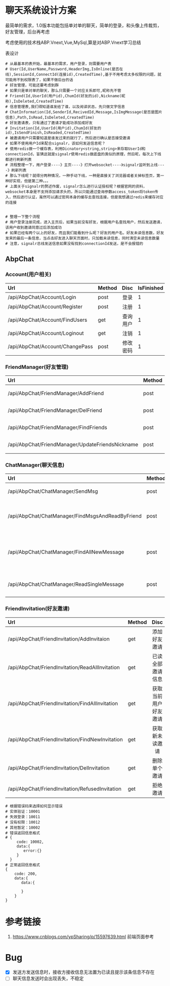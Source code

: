 # 聊天系统设计方案

最简单的需求，1.0版本功能包括单对单的聊天，简单的登录，和头像上传裁剪，好友管理，后台再考虑

考虑使用的技术栈ABP.Vnext,Vue,MySql,算是对ABP.Vnext学习总结

表设计

```shell
# 从最基本的表开始，最基本的需求，用户登录，则需要用户表
# User(Id,UserName,Password,HeaderImg,IsOnline(是否在线),SessionId,ConnectId(连接id),CreatedTime),基于不用考虑太多权限的问题，就可能用不到权限表了，如果不做后台的话
# 好友管理，可能还要考虑到群
# 如果只是单对单的聊天，那么只需要一个对应关系即可,昵称先不管
# Friend(Id,UserId(用户id),ChumId(好友的id),Nickname(昵称),IsDeleted,CreatedTime)
# 信息管理表,我们得知道谁发给了谁，以及阅读状态，先只做文字信息
# ChatInformation(Id,SenderId,RecivedId,Message,IsImgMessage(是否是图片信息),Path,IsRead,IsDeleted,CreatedTime)
# 好友邀请表，只有通过了邀请才能成功添加成好友
# Invitation(Id,UserId(用户id),ChumId(好友的id),IsSendFinish,IsReaded,CreatedTime) 
# 被邀请用户只需要知道是谁发过来的就行了，然后进行确认是否接受邀请
# 如果不使用用户Id来配合signalr，该如何发送信息呢？
# 使用redis做一个缓存表，利用Dicnatory<string,string>来存取UserId和connectionId，盲猜这就是signalr使用redis做底盘的类似的原理，然后呢，每次上下线都进行刷新列表
# 流程整理一下，用户登录----》主页----》打开websocket----》signalr监听到上线----》刷新列表
# 那么下线呢？就得分两种情况，一种手动下线，一种是直接关了浏览器或者关掉标签页，第一种好实现，但是第二种。。。
# 上面关于signalr的赘述作废，signalr怎么进行认证授权呢？根据官网的资料，websocket本身是不支持添加请求头的，所以只能通过查询参数access_token将token传入，然后进行认证，虽然可以通过官网本身的缓存去查找连接，但是我想通过redis来缓存对应的连接


# 整理一下整个流程
# 用户登录注册完成，进入主页后，如果当前没有好友，根据用户名查找用户，然后发送邀请，该用户收到邀请同意过后添加成功
# 如果已经有两个以上的好友，而且我们能看到什么呢？好友的用户名，好友未读信息数，好友发来的最后一条信息，当点击好友进入聊天页面时，只加载未读信息，同时清空未读信息数量
# 注意，signalr总线发送信息如果没有找到connectionId发送，是不会报错的
```

## AbpChat

### Account(用户相关)

| Url                             | Method |   Disc   | IsFinished |
| :------------------------------ | ------ | :------: | ---------- |
| /api/AbpChat/Account/Login      | post   |   登录   | 1          |
| /api/AbpChat/Account/Register   | post   |   注册   | 1          |
| /api/AbpChat/Account/FindUsers  | get    | 查询用户 | 1          |
| /api/AbpChat/Account/Loginout   | get    |   注销   | 1          |
| /api/AbpChat/Account/ChangePass | post   | 修改密码 | 1          |

### FriendManager(好友管理)

| Url                                              | Method |   Disc   | IsFinished |
| :----------------------------------------------- | :----- | :------: | ---------- |
| /api/AbpChat/FriendManager/AddFriend             | post   | 添加好友 | 1          |
| /api/AbpChat/FriendManager/DelFriend             | post   | 删除好友 | 1          |
| /api/AbpChat/FriendManager/FindFriends           | post   | 查询好友 | 1          |
| /api/AbpChat/FriendManager/UpdateFriendsNickname | post   | 修改昵称 | 1          |

### ChatManager(聊天信息)

| Url                                              | Method |        Disc        | IsFinished |
| :----------------------------------------------- | :----- | :----------------: | ---------- |
| /api/AbpChat/ChatManager/SendMsg                 | post   |      发送信息      | 1          |
| /api/AbpChat/ChatManager/FindMsgsAndReadByFriend | post   |  根据好友查找信息  | 1          |
| /api/AbpChat/ChatManager/FindAllNewMessage       | post   | 读取所有新消息数量 | 1          |
| /api/AbpChat/ChatManager/ReadSingleMessage       | post   |    已读单条信息    | 1          |

### FriendInvitation(好友邀请)

| Url                                             | Method |         Disc         | IsFinished |
| :---------------------------------------------- | :----- | :------------------: | ---------- |
| /api/AbpChat/FriendInvitation/AddInvitaion      | get    |     添加好友邀请     | 1          |
| /api/AbpChat/FriendInvitation/ReadAllInvitation | get    |   已读全部邀请信息   | 1          |
| /api/AbpChat/FriendInvitation/FindAllInvitation | get    | 获取当前用户好友邀请 | 1          |
| /api/AbpChat/FriendInvitation/FindNewInvitation | get    |    获取新未读邀请    | 1          |
| /api/AbpChat/FriendInvitation/DelInvitation     | get    |     删除单个邀请     | 1          |
| /api/AbpChat/FriendInvitation/RefusedInvitation | get    |       拒绝邀请       | 1          |

```shell
# 根据错误码来选择如何显示错误
# 实体验证：10001
# 失效登录：10011
# 没有权限：10012
# 其他暂定：10002
# 错误返回信息格式
# {
     code: 10002,
     data:{
        error:{}
     }
  }
# 正常返回信息格式
{
    code: 200,
    data:{
       data:{
    
       }
    }
}
```



# 参考链接

1. https://www.cnblogs.com/ypSharing/p/15597639.html 前端页面参考

# Bug

- [x] 发送方发送信息时，接收方接收信息无法置为已读且提示该条信息不存在
- [ ] 聊天信息发送时会出现丢失，不稳定